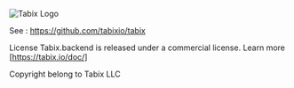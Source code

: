 ![Tabix Logo](http://ui.tabix.io/assets/images/logotabix.png)


See : https://github.com/tabixio/tabix



License
Tabix.backend is released under a commercial license. Learn more [https://tabix.io/doc/]

Copyright belong to Tabix LLC
